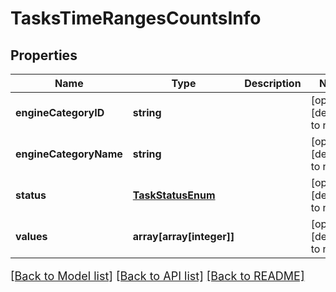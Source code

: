 # TasksTimeRangesCountsInfo

## Properties
Name | Type | Description | Notes
------------ | ------------- | ------------- | -------------
**engineCategoryID** | **string** |  | [optional] [default to null]
**engineCategoryName** | **string** |  | [optional] [default to null]
**status** | [**TaskStatusEnum**](TaskStatusEnum.md) |  | [optional] [default to null]
**values** | **array[array[integer]]** |  | [optional] [default to null]

[[Back to Model list]](../README.md#documentation-for-models) [[Back to API list]](../README.md#documentation-for-api-endpoints) [[Back to README]](../README.md)

<style>
     p, ul, ol, li { font-size: 18px !important;}
</style>


